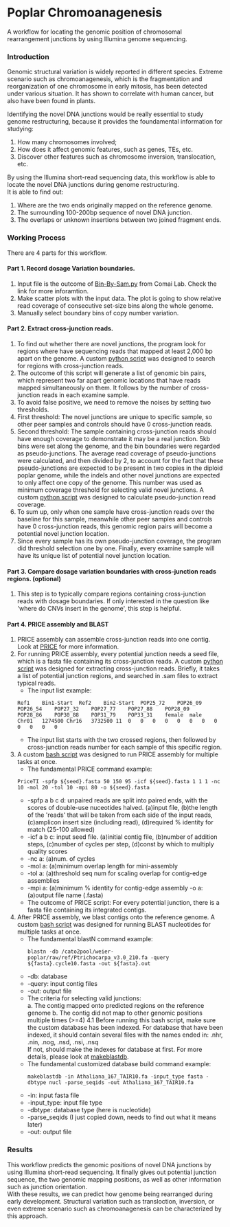 # Poplar Chromoanagenesis
A workflow for locating the genomic position of chromosomal rearrangement junctions by using Illumina genome sequencing. 

### Introduction
Genomic structural variation is widely reported in different species. Extreme scenario such as chromoanagenesis, which is the fragmentation and reorganization of one chromosome in early mitosis, has been detected under various situation. It has shown to correlate with human cancer, but also have been found in plants. <br>

Identifying the novel DNA junctions would be really essential to study genome restructuring, because it provides the foundamental information for studying: 
1. How many chromosomes involved;
2. How does it affect genomic features, such as genes, TEs, etc. 
3. Discover other features such as chromosome inversion, translocation, etc. 

By using the Illumina short-read sequencing data, this workflow is able to locate the novel DNA junctions during genome restructuring. <br>
It is able to find out: 
1. Where are the two ends originally mapped on the reference genome. 
2. The surrounding 100-200bp sequence of novel DNA junction. 
3. The overlaps or unknown insertions between two joined fragment ends. 

### Working Process
There are 4 parts for this workflow. 

#### Part 1. Record dosage Variation boundaries.
1. Input file is the outcome of [Bin-By-Sam.py](https://github.com/Comai-Lab/bin-by-sam) from Comai Lab. Check the link for more inforamtion. 
2. Make scatter plots with the input data. The plot is going to show relative read coverage of consecutive set-size bins along the whole genome. 
3. Manually select boundary bins of copy number variation.

#### Part 2. Extract cross-junction reads. 
1. To find out whether there are novel junctions, the program look for regions where have sequencing reads that mapped at least 2,000 bp apart on the genome. A custom [python script](https://github.com/guoweier/Poplar_Chromoanagenesis/blob/master/bin-junction-search-chimeric-reads.py) was designed to search for regions with cross-junction reads. 
2. The outcome of this script will generate a list of genomic bin pairs, which represent two far apart genomic locations that have reads mapped simultaneously on them. It follows by the number of cross-junction reads in each examine sample.   
2. To avoid false positive, we need to remove the noises by setting two thresholds. 
3. First threshold: The novel junctions are unique to specific sample, so other peer samples and controls should have 0 cross-junction reads. 
4. Second threshold: The sample containing cross-junction reads should have enough coverage to demonstrate it may be a real junction. 5kb bins were set along the genome, and the bin boundaries were regarded as pseudo-junctions. The average read coverage of pseudo-junctions were calculated, and then divided by 2, to account for the fact that these pseudo-junctions are expected to be present in two copies in the diploid poplar genome, while the indels and other novel junctions are expected to only affect one copy of the genome. This number was used as minimum coverage threshold for selecting valid novel junctions. A custom [python script](https://github.com/guoweier/Poplar_Chromoanagenesis/blob/master/adjacent_bin_reads.py) was designed to calculate pseudo-junction read coverage. 
6. To sum up, only when one sample have cross-junction reads over the baseline for this sample, meanwhile other peer samples and controls have 0 cross-junction reads, this genomic region pairs will become a potential novel junction location. 
7. Since every sample has its own pseudo-junction coverage, the program did threshold selection one by one. Finally, every examine sample will have its unique list of potential novel junction location. 

#### Part 3. Compare dosage variation boundaries with cross-junction reads regions. (optional)
1. This step is to typically compare regions containing cross-junction reads with dosage boundaries. If only interested in the question like 'where do CNVs insert in the genome', this step is helpful. 

#### Part 4. PRICE assembly and BLAST
1. PRICE assembly can assemble cross-junction reads into one contig. Look at [PRICE](http://derisilab.ucsf.edu/software/price/) for more information. 
2. For running PRICE assembly, every potential junction needs a seed file, which is a fasta file containing its cross-junction reads. A custom [python script](https://github.com/guoweier/Poplar_Chromoanagenesis/blob/master/pairend-seeds-general.py) was designed for extracting cross-junction reads. Briefly, it takes a list of potential junction regions, and searched in .sam files to extract typical reads. <br>
   - The input list example:<br>
    ```
    Ref1	Bin1-Start	Ref2	Bin2-Start	POP25_72	POP26_09	POP26_54	POP27_32	POP27_77	POP27_88	POP28_09	POP28_86	POP30_88	POP31_79	POP33_31	female	male
    Chr01	1274500	Chr16	3732500	11	0	0	0	0	0	0	0	0	0	0	0	0
    ```
   - The input list starts with the two crossed regions, then followed by cross-junction reads number for each sample of this specific region. <br>
3. A custom [bash script](https://github.com/guoweier/Poplar_Chromoanagenesis/blob/master/Price-assembly-loop.sh) was designed to run PRICE assembly for multiple tasks at once. <br>
   - The fundamental PRICE command example:<br>
    ```
    PriceTI -spfp ${seed}.fasta 50 150 95 -icf ${seed}.fasta 1 1 1 -nc 10 -mol 20 -tol 10 -mpi 80 -o ${seed}.fasta
    ```
   - -spfp a b c d: unpaired reads are split into paired ends, with the scores of double-use nuceotides halved. (a)input file, (b)the length of the 'reads' that will be taken from each side of the input reads, (c)amplicon insert size (including read), (d)required % identity for match (25-100 allowed)
   - -icf a b c: input seed file. (a)initial contig file, (b)number of addition steps, (c)number of cycles per step, (d)const by which to multiply quality scores
   - -nc a: (a)num. of cycles
   - -mol a: (a)minimum overlap length for mini-assembly
   - -tol a: (a)threshold seq num for scaling overlap for contig-edge assemblies
   - -mpi a: (a)minimum % identity for contig-edge assembly
   -o a: (a)output file name (.fasta)
   - The outcome of PRICE script: For every potential junction, there is a fasta file containing its integrated contigs. <br>
4. After PRICE assembly, we blast contigs onto the reference genome. A custom [bash script](https://github.com/guoweier/Poplar_Chromoanagenesis/blob/master/BlastN-multiquery.sh) was designed for running BLAST nucleotides for multiple tasks at once. <br>
   - The fundamental blastN command example:<br>
      ```
      blastn -db /cato2pool/weier-poplar/raw/ref/Ptrichocarpa_v3.0_210.fa -query ${fasta}.cycle10.fasta -out ${fasta}.out
      ```
   - -db: database
   - -query: input contig files
   - -out: output file
   - The criteria for selecting valid junctions:<br>
      a. The contig mapped onto predicted regions on the reference genome
      b. The contig did not map to other genomic positions multiple times (>=4)
4.1 Before running this bash script, make sure the custom database has been indexed. For database that have been indexed, it should contain several files with the names ended in: .nhr, .nin, .nog, .nsd, .nsi, .nsq<br>
If not, should make the indexes for database at first. For more details, please look at [makeblastdb](https://www.ncbi.nlm.nih.gov/books/NBK569841/). <br>
   - The fundamental customized database build command example:<br>
      ```
      makeblastdb -in Athaliana_167_TAIR10.fa -input_type fasta -dbtype nucl -parse_seqids -out Athaliana_167_TAIR10.fa
      ```
   - -in: input fasta file
   - -input_type: input file type
   - -dbtype: database type (here is nucleotide)
   - -parse_seqids (I just copied down, needs to find out what it means later)
   - -out: output file

### Results
This workflow predicts the genomic positions of novel DNA junctions by using Illumina short-read sequencing. It finally gives out potential junction sequence, the two genomic mapping positions, as well as other information such as junction orientation. <br>
With these results, we can predict how genome being rearranged during early development. Structural variation such as transloction, inversion, or even extreme scenario such as chromoanagenesis can be characterized by this approach. <br>

